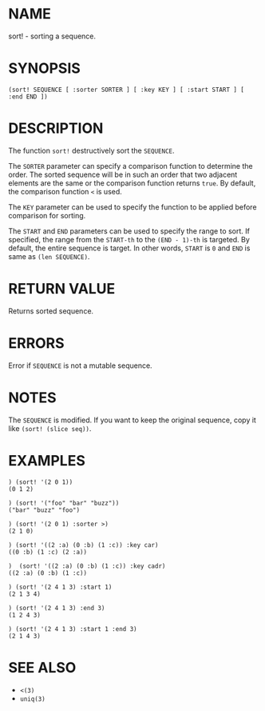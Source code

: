 # NAME
sort! - sorting a sequence.

# SYNOPSIS

    (sort! SEQUENCE [ :sorter SORTER ] [ :key KEY ] [ :start START ] [ :end END ])

# DESCRIPTION
The function `sort!` destructively sort the `SEQUENCE`.

The `SORTER` parameter can specify a comparison function to determine the order. The sorted sequence will be in such an order that two adjacent elements are the same or the comparison function returns `true`. By default, the comparison function `<` is used.

The `KEY` parameter can be used to specify the function to be applied before comparison for sorting.

The `START` and `END` parameters can be used to specify the range to sort. If specified, the range from the `START-th` to the `(END - 1)-th` is targeted. By default, the entire sequence is target. In other words, `START` is `0` and `END` is same as `(len SEQUENCE)`.

# RETURN VALUE
Returns sorted sequence.

# ERRORS
Error if `SEQUENCE` is not a mutable sequence.

# NOTES
The `SEQUENCE` is modified. If you want to keep the original sequence, copy it like `(sort! (slice seq))`.

# EXAMPLES

    ) (sort! '(2 0 1))
    (0 1 2)
    
    ) (sort! '("foo" "bar" "buzz"))
    ("bar" "buzz" "foo")

    ) (sort! '(2 0 1) :sorter >)
    (2 1 0)

    ) (sort! '((2 :a) (0 :b) (1 :c)) :key car)
    ((0 :b) (1 :c) (2 :a))
    
    )  (sort! '((2 :a) (0 :b) (1 :c)) :key cadr)
    ((2 :a) (0 :b) (1 :c))

    ) (sort! '(2 4 1 3) :start 1)
    (2 1 3 4)
    
    ) (sort! '(2 4 1 3) :end 3)
    (1 2 4 3)
    
    ) (sort! '(2 4 1 3) :start 1 :end 3)
    (2 1 4 3)

# SEE ALSO
- `<(3)`
- `uniq(3)`
